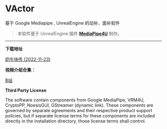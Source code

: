 # VActor 

基于 Google Mediapipe , UnrealEngine 的动补、面补软件   


> 本软件基于 UnrealEngine 插件 **[MediaPipe4U](https://github.com/endink/Mediapipe4u-plugin)** 制作。
---

**下载地址**

[奶牛快传 (2022-11-23)]()

**视频介绍合集：**

[B站](https://space.bilibili.com/481665211/channel/collectiondetail?sid=810148)


**Third Party License**

The software contain components from Google MediaPipe, VRM4U, CryptoPP, NoesisGUI, GStreamer (dynamic link). These components are governed by separate agreements and their respective product support policies, but if separate license terms for these components are included directly in the installation directory, those license terms shall control.